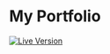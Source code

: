 # My Portfolio

[![Live Version](https://img.shields.io/badge/Live%20Version-Visit%20Website-blue.svg)](https://mahermajdoub.vercel.app/)
